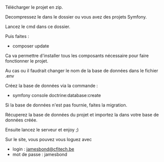 Télécharger le projet en zip.

Decompressez le dans le dossier ou vous avez des projets Symfony.

Lancez le cmd dans ce dossier.

Puis faites : 
  - composer update

Ca va permettre d'installer tous les composants nécessaire pour faire fonctionner le projet.

Au cas ou il faudrait changer le nom de la base de données dans le fichier .env

Créez la base de données via la commande :
  - symfony console doctrine:database:create

Si la base de données n'est pas fournie, faites la migration.

Récuperez la base de données du projet et importez la dans votre base de données créée.

Ensuite lancez le serveur et enjoy ;)

Sur le site, vous pouvez vous loguez avec 
  - login : jamesbond@cfitech.be
  - mot de passe : jamesbond
